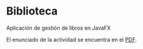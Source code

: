 # Biblioteca

Aplicación de gestión de libros en JavaFX

El enunciado de la actividad se encuentra en el [PDF](https://github.com/dam-dad/Biblioteca/raw/main/examen%20-%20biblioteca.pdf).
